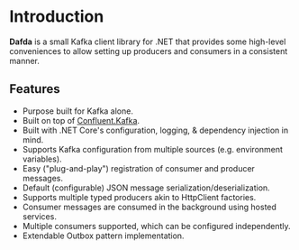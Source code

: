 # Introduction

__Dafda__ is a small Kafka client library for .NET that provides some high-level conveniences to allow setting up producers and consumers in a consistent manner.

## Features

* Purpose built for Kafka alone.
* Built on top of [Confluent.Kafka](https://docs.confluent.io/current/clients/dotnet.html).
* Built with .NET Core's configuration, logging, & dependency injection in mind.
* Supports Kafka configuration from multiple sources (e.g. environment variables).
* Easy ("plug-and-play") registration of consumer and producer messages.
* Default (configurable) JSON message serialization/deserialization.
* Supports multiple typed producers akin to HttpClient factories.
* Consumer messages are consumed in the background using hosted services.
* Multiple consumers supported, which can be configured independently.
* Extendable Outbox pattern implementation.

